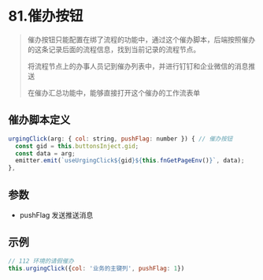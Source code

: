 # 81.催办按钮

> 催办按钮只能配置在绑了流程的功能中，通过这个催办脚本，后端按照催办的这条记录后面的流程信息，找到当前记录的流程节点。
> 
> 将流程节点上的办事人员记到催办列表中，并进行钉钉和企业微信的消息推送
> 
> 在催办汇总功能中，能够直接打开这个催办的工作流表单

##

## 催办脚本定义

```js
urgingClick(arg: { col: string, pushFlag: number }) { // 催办按钮
  const gid = this.buttonsInject.gid;
  const data = arg;
  emitter.emit(`useUrgingClick${gid}${this.fnGetPageEnv()}`, data);
},
```

## 参数

- pushFlag 发送推送消息

## 示例

```js
// 112 环境的请假催办 
this.urgingClick({col: '业务的主键列', pushFlag: 1})
```